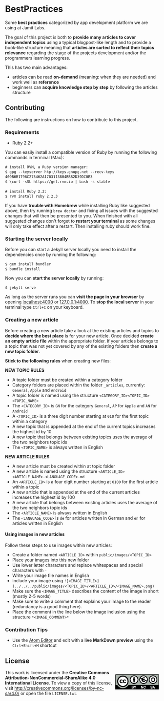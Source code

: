 
# BestPractices

Some **best practices** categorized by app development platform we are using at Jamit Labs.

The goal of this project is both to **provide many articles to cover independent topics** using a typical blogpost-like length and to provide a book-like structure meaning that **articles are sorted to reflect their topics relevance** regarding the stage of the projects development and/or the programmers learning progress.

This has two main advantages:

- articles can be read **on-demand** (meaning: when they are needed) and work well as **reference**
- beginners can **acquire knowledge step by step** by following the articles structure

## Contributing

The following are instructions on how to contribute to this project.

### Requirements

- Ruby 2.2+

You can easily install a compatible version of Ruby by running the following commands in terminal (Mac):

```shell
# install RVM, a Ruby version manager:
$ gpg --keyserver hkp://keys.gnupg.net --recv-keys 409B6B1796C275462A1703113804BB82D39DC0E3
$ \curl -sSL https://get.rvm.io | bash -s stable

# install Ruby 2.2:
$ rvm install ruby 2.2.3
```

If you have **trouble with Homebrew** while installing Ruby like suggested above, then try running `brew doctor` and fixing all issues with the suggested changes that will then be presented to you. When finished with all suggested changes don't forget to **restart your terminal** as some changes will only take effect after a restart. Then installing ruby should work fine.

### Starting the server locally

Before you can start a Jekyll server locally you need to install the dependencies once by running the following:

```shell
$ gem install bundler
$ bundle install
```

Now you can **start the server locally** by running:

```shell
$ jekyll serve
```

As long as the server runs you can **visit the page in your browser** by opening [localhost:4000](http://localhost:4000) or [127.0.0.1:4000](http://127.0.0.1:4000).
To **stop the local server** in your terminal type `Ctrl+C` on your keyboard.


### Creating a new article

Before creating a new article take a look at the existing articles and topics to **decide where the best place** is for your new article. Once decided **create an empty article file** within the appropriate folder. If your articles belongs to a topic that was not yet covered by any of the existing folders then **create a new topic folder**.

**Stick to the following rules** when creating new files:

**NEW TOPIC RULES**

- A topic folder must be created within a category folder
- Category folders are placed within the folder `_articles`, currently: `General`, `Apple` and `Android`
- A topic folder is named using the structure `<CATEGORY_ID><TOPIC_ID> <TOPIC_NAME>`
- The `<CATEGORY_ID>` is `GN` for the category `General`, `AP` for `Apple` and `AN` for `Android`
- A `<TOPIC_ID>` is a three digit number starting at `010` for the first topic within a category
- A new topic that is appended at the end of the current topics increases the highest id by 10
- A new topic that belongs between existing topics uses the average of the two neighbors topic ids
- The `<TOPIC_NAME>` is always written in English

**NEW ARTICLE RULES**

- A new article must be created within at topic folder
- A new article is named using the structure `<ARTICLE_ID> <ARTICLE_NAME>.<LANGUAGE_CODE>.md`
- An `<ARTICLE_ID>` is a four digit number starting at `0100` for the first article within a topic
- A new article that is appended at the end of the current articles increases the highest id by 100
- A new article that belongs between existing articles uses the average of the two neighbors topic ids
- The `<ARTICLE_NAME>` is always written in English
- The `<LANGUAGE_CODE>` is `de` for articles written in German and `en` for articles written in English

#### Using images in new articles

Follow these steps to use images within new articles:

- Create a folder named `<ARTICLE_ID>` within `public/images/<TOPIC_ID>`
- Place your images into this new folder
- Use lower letter characters and replace whitespaces and special characters with `-`
- Write your image file names in English
- Include your image using `![<IMAGE_TITLE>](../../../public/images/<TOPIC_ID>/<ARTICLE_ID>/<IMAGE_NAME>.png)`
- Make sure the `<IMAGE_TITLE>` describes the content of the image in short (mostly 2-5 words)
- Make sure to write a comment that explains your image to the reader (redundancy is a good thing here).
- Place the comment in the line below the image inclusion using the structure `*<IMAGE_COMMENT>*`

### Contribution Tips

- Use the [Atom Editor](https://atom.io) and edit with a **live MarkDown preview** using the `Ctrl+Shift+M` shortcut

## License

<p style="float: right;">
    <img src="by-nc-sa.eu.png"
      width=143 height=50>
</p>

This work is licensed under the **Creative Commons Attribution-NonCommercial-ShareAlike 4.0 International License**. To view a copy of this license, visit http://creativecommons.org/licenses/by-nc-sa/4.0/ or open the file `LICENSE.txt`.
